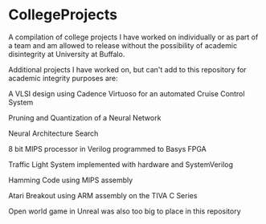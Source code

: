 # CollegeProjects
A compilation of college projects I have worked on individually or as part of a team and am allowed to release without the possibility of academic disintegrity at University at Buffalo.

Additional projects I have worked on, but can't add to this repository for academic integrity purposes are:

A VLSI design using Cadence Virtuoso for an automated Cruise Control System

Pruning and Quantization of a Neural Network

Neural Architecture Search

8 bit MIPS processor in Verilog programmed to Basys FPGA

Traffic Light System implemented with hardware and SystemVerilog

Hamming Code using MIPS assembly

Atari Breakout using ARM assembly on the TIVA C Series

Open world game in Unreal was also too big to place in this repository
